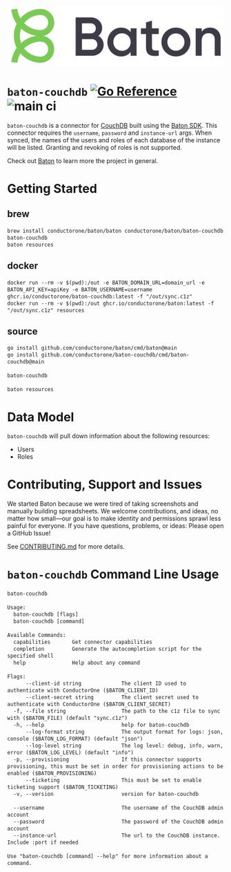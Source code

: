 ![Baton Logo](./baton-logo.png)

# `baton-couchdb` [![Go Reference](https://pkg.go.dev/badge/github.com/conductorone/baton-couchdb.svg)](https://pkg.go.dev/github.com/conductorone/baton-couchdb) ![main ci](https://github.com/conductorone/baton-couchdb/actions/workflows/main.yaml/badge.svg)

`baton-couchdb` is a connector for [CouchDB](https://couchdb.apache.org/) built using the [Baton SDK](https://github.com/conductorone/baton-sdk).
This connector requires the `username`, `password` and `instance-url` args. When synced, the names of the users and roles of each database of the instance will be listed.
Granting and revoking of roles is not supported.

Check out [Baton](https://github.com/conductorone/baton) to learn more the project in general.

# Getting Started

## brew

```
brew install conductorone/baton/baton conductorone/baton/baton-couchdb
baton-couchdb
baton resources
```

## docker

```
docker run --rm -v $(pwd):/out -e BATON_DOMAIN_URL=domain_url -e BATON_API_KEY=apiKey -e BATON_USERNAME=username ghcr.io/conductorone/baton-couchdb:latest -f "/out/sync.c1z"
docker run --rm -v $(pwd):/out ghcr.io/conductorone/baton:latest -f "/out/sync.c1z" resources
```

## source

```
go install github.com/conductorone/baton/cmd/baton@main
go install github.com/conductorone/baton-couchdb/cmd/baton-couchdb@main

baton-couchdb

baton resources
```

# Data Model

`baton-couchdb` will pull down information about the following resources:
- Users
- Roles

# Contributing, Support and Issues

We started Baton because we were tired of taking screenshots and manually
building spreadsheets. We welcome contributions, and ideas, no matter how
small&mdash;our goal is to make identity and permissions sprawl less painful for
everyone. If you have questions, problems, or ideas: Please open a GitHub Issue!

See [CONTRIBUTING.md](https://github.com/ConductorOne/baton/blob/main/CONTRIBUTING.md) for more details.

# `baton-couchdb` Command Line Usage

```
baton-couchdb

Usage:
  baton-couchdb [flags]
  baton-couchdb [command]

Available Commands:
  capabilities       Get connector capabilities
  completion         Generate the autocompletion script for the specified shell
  help               Help about any command

Flags:
      --client-id string             The client ID used to authenticate with ConductorOne ($BATON_CLIENT_ID)
      --client-secret string         The client secret used to authenticate with ConductorOne ($BATON_CLIENT_SECRET)
  -f, --file string                  The path to the c1z file to sync with ($BATON_FILE) (default "sync.c1z")
  -h, --help                         help for baton-couchdb
      --log-format string            The output format for logs: json, console ($BATON_LOG_FORMAT) (default "json")
      --log-level string             The log level: debug, info, warn, error ($BATON_LOG_LEVEL) (default "info")
  -p, --provisioning                 If this connector supports provisioning, this must be set in order for provisioning actions to be enabled ($BATON_PROVISIONING)
      --ticketing                    This must be set to enable ticketing support ($BATON_TICKETING)
  -v, --version                      version for baton-couchdb

  --username                         The username of the CouchDB admin account
  --password                         The password of the CouchDB admin account
  --instance-url                     The url to the CouchDB instance. Include :port if needed

Use "baton-couchdb [command] --help" for more information about a command.
```
